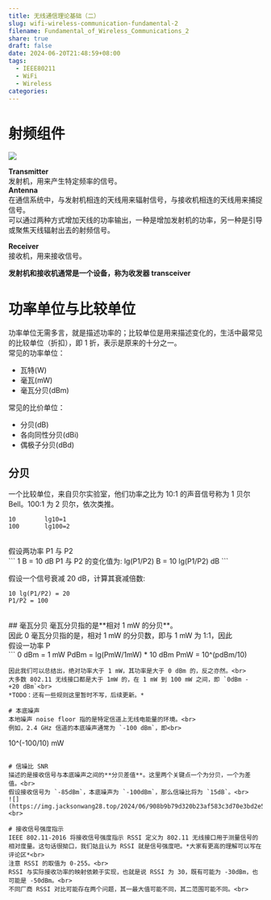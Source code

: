 ```yaml
---
title: 无线通信理论基础（二）
slug: wifi-wireless-communication-fundamental-2
filename: Fundamental_of_Wireless_Communications_2
share: true
draft: false
date: 2024-06-20T21:48:59+08:00
tags:
  - IEEE80211
  - WiFi
  - Wireless
categories: 
---
```

# 射频组件

![](https://img.jacksonwang28.top/2024/06/14b3606032cb762104032bbfb6f75b50.png)<br>

**Transmitter**<br>
发射机，用来产生特定频率的信号。<br>
**Antenna**<br>
在通信系统中，与发射机相连的天线用来辐射信号，与接收机相连的天线用来捕捉信号。<br>
可以通过两种方式增加天线的功率输出，一种是增加发射机的功率，另一种是引导或聚焦天线辐射出去的射频信号。<br>

**Receiver**<br>
接收机，用来接收信号。<br>

**发射机和接收机通常是一个设备，称为收发器 transceiver**<br>


# 功率单位与比较单位

功率单位无需多言，就是描述功率的；比较单位是用来描述变化的，生活中最常见的比较单位（折扣），即 1 折，表示是原来的十分之一。<br>
常见的功率单位：<br>
* 瓦特(W)
* 毫瓦(mW)
* 毫瓦分贝(dBm)

常见的比价单位：<br>
* 分贝(dB)
* 各向同性分贝(dBi)
* 偶极子分贝(dBd)

## 分贝
一个比较单位，来自贝尔实验室，他们功率之比为 10:1 的声音信号称为 1 贝尔 Bell。100:1 为 2 贝尔，依次类推。<br>
```
10        lg10=1
100       lg100=2
```
<br>
假设两功率 P1 与 P2<br>
```
1 B = 10 dB
P1 与 P2 的变化值为:
lg(P1/P2) B = 10 lg(P1/P2) dB
```

假设一个信号衰减 20 dB，计算其衰减倍数:<br>
```
10 lg(P1/P2) = 20
P1/P2 = 100

```
<br>
## 毫瓦分贝
毫瓦分贝指的是**相对 1 mW 的分贝**。<br>
因此 0 毫瓦分贝指的是，相对 1 mW 的分贝数，即与 1 mW 为 1:1，因此<br>
假设一功率 P<br>
```
0 dBm = 1 mW
PdBm = lg(PmW/1mW) * 10 dBm
PmW = 10^(pdBm/10)

```
因此我们可以总结出，绝对功率大于 1 mW，其功率是大于 0 dBm 的，反之亦然。<br>
大多数 802.11 无线接口都是大于 1mW 的，在 1 mW 到 100 mW 之间，即 `0dBm - +20 dBm`<br>
*TODO：还有一些规则这里暂时不写，后续更新。*

# 本底噪声
本地噪声 noise floor 指的是特定信道上无线电能量的环境。<br>
例如，2.4 GHz 信道的本底噪声通常为 `-100 dBm`，即<br>
```
10^(-100/10) mW
```

# 信噪比 SNR
描述的是接收信号与本底噪声之间的**分贝差值**。这里两个关键点一个为分贝，一个为差值。<br>
假设接收信号为 `-85dBm`，本底噪声为 `-100dBm`，那么信噪比将为 `15dB`。<br>
![](https://img.jacksonwang28.top/2024/06/908b9b79d320b23af583c3d70e3bd2e5.png)<br>

# 接收信号强度指示
IEEE 802.11-2016 将接收信号强度指示 RSSI 定义为 802.11 无线接口用于测量信号的相对度量。这句话很拗口，我们姑且认为 RSSI 就是信号强度吧。*大家有更高的理解可以写在评论区*<br>
注意 RSSI 的取值为 0-255。<br>
RSSI 与实际接收功率的映射依赖于实现，也就是说 RSSI 为 30，既有可能为 -30dBm，也可能是 -50dBm。<br>
不同厂商 RSSI 对比可能存在两个问题，其一最大值可能不同，其二范围可能不同。<br>



